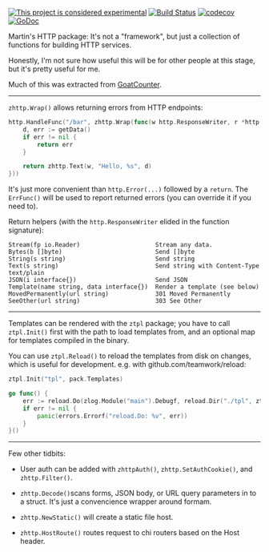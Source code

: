 [![This project is considered experimental](https://img.shields.io/badge/Status-experimental-red.svg)](https://arp242.net/status/experimental)
[![Build Status](https://travis-ci.org/zgoat/zhttp.svg?branch=master)](https://travis-ci.org/zgoat/zhttp)
[![codecov](https://codecov.io/gh/zgoat/zhttp/branch/master/graph/badge.svg)](https://codecov.io/gh/zgoat/zhttp)
[![GoDoc](https://godoc.org/github.com/zgoat/zhttp?status.svg)](https://pkg.go.dev/zgo.at/zhttp)

Martin's HTTP package: It's not a "framework", but just a collection of
functions for building HTTP services.

Honestly, I'm not sure how useful this will be for other people at this stage,
but it's pretty useful for me.

Much of this was extracted from
[GoatCounter](https://github.com/zgoat/goatcounter).

---

`zhttp.Wrap()` allows returning errors from HTTP endpoints:

```go
http.HandleFunc("/bar", zhttp.Wrap(func(w http.ResponseWriter, r *http.Request) error {
    d, err := getData()
    if err != nil {
        return err
    }

    return zhttp.Text(w, "Hello, %s", d)
}))
```

It's just more convenient than `http.Error(...)` followed by a `return`. The
`ErrFunc()` will be used to report returned errors (you can override it if you
need to).

Return helpers (with the `http.ResponseWriter` elided in the function
signature):

    Stream(fp io.Reader)                     Stream any data.
    Bytes(b []byte)                          Send []byte
    String(s string)                         Send string
    Text(s string)                           Send string with Content-Type text/plain
    JSON(i interface{})                      Send JSON
    Template(name string, data interface{})  Render a template (see below)
    MovedPermanently(url string)             301 Moved Permanently
    SeeOther(url string)                     303 See Other

---

Templates can be rendered with the `ztpl` package; you have to call
`ztpl.Init()` first with the path to load templates from, and an optional map
for templates compiled in the binary.

You can use `ztpl.Reload()` to reload the templates from disk on changes, which
is useful for development. e.g. with github.com/teamwork/reload:


```go
ztpl.Init("tpl", pack.Templates)

go func() {
    err := reload.Do(zlog.Module("main").Debugf, reload.Dir("./tpl", ztpl.Reload))
    if err != nil {
        panic(errors.Errorf("reload.Do: %v", err))
    }
}()
```


---

Few other tidbits:

- User auth can be added with `zhttpAuth()`, `zhttp.SetAuthCookie()`, and
  `zhttp.Filter()`.

- `zhttp.Decode()`scans forms, JSON body, or URL query parameters in to a
  struct. It's just a convencience wrapper around formam.

- `zhttp.NewStatic()` will create a static file host.

- `zhttp.HostRoute()` routes request to chi routers based on the Host header.
